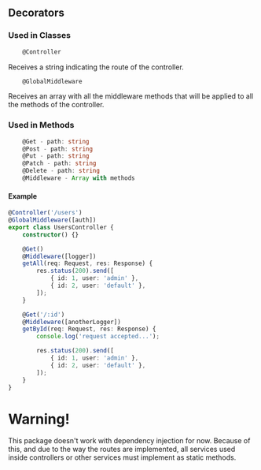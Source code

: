 ## Decorators

### Used in Classes

```typescript
    @Controller
```

Receives a string indicating the route of the controller.

```typescript
    @GlobalMiddleware
```

Receives an array with all the middleware methods that will be applied to all the methods of the controller.

### Used in Methods

```typescript
    @Get - path: string
    @Post - path: string
    @Put - path: string
    @Patch - path: string
    @Delete - path: string
    @Middleware - Array with methods
```

#### Example

```typescript
@Controller('/users')
@GlobalMiddleware([auth])
export class UsersController {
    constructor() {}

    @Get()
    @Middleware([logger])
    getAll(req: Request, res: Response) {
        res.status(200).send([
            { id: 1, user: 'admin' },
            { id: 2, user: 'default' },
        ]);
    }

    @Get('/:id')
    @Middleware([anotherLogger])
    getById(req: Request, res: Response) {
        console.log('request accepted...');

        res.status(200).send([
            { id: 1, user: 'admin' },
            { id: 2, user: 'default' },
        ]);
    }
}
```

# Warning!
This package doesn't work with dependency injection for now. Because of this, and due to the way the routes are implemented, all services used inside controllers or other services must implement as static methods.
